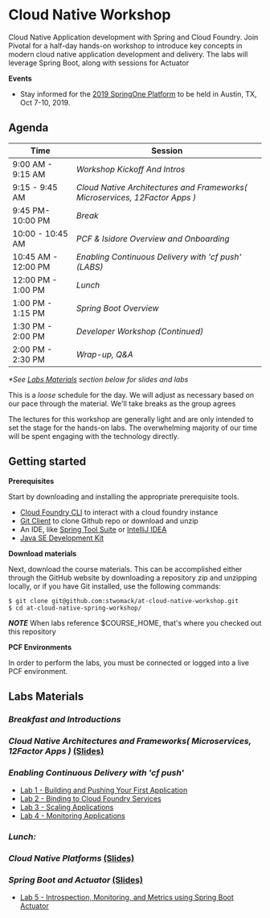 # Cloud Native Workshop
Cloud Native Application development with Spring and Cloud Foundry. Join Pivotal for a half-day hands-on workshop to introduce key concepts in modern cloud native application development and delivery. The labs will leverage Spring Boot, along with sessions for Actuator 

**Events**
- Stay informed for the [2019 SpringOne Platform](https://springoneplatform.io/) to be held in Austin, TX, Oct 7-10, 2019.

## Agenda

Time | Session
---- | -------
9:00 AM - 9:15 AM | _Workshop Kickoff And Intros_
9:15 - 9:45 AM | _Cloud Native Architectures and Frameworks( Microservices, 12Factor Apps )_
9:45 PM- 10:00 PM | _Break_
10:00 - 10:45 AM | _PCF & Isidore Overview and Onboarding_ 
10:45 AM - 12:00 PM | _Enabling Continuous Delivery with 'cf push' (*LABS*)_
12:00 PM - 1:00 PM | _Lunch_
1:00 PM - 1:15 PM | _Spring Boot Overview_
1:30 PM - 2:00 PM | _Developer Workshop (Continued)_
2:00 PM - 2:30 PM | _Wrap-up, Q&A_

_*See [Labs Materials](#labs-materials) section below for slides and labs_

This is a _loose_ schedule for the day. We will adjust as necessary based on our pace through the material. We'll take breaks as the group agrees

The lectures for this workshop are generally light and are only intended to set the stage for the hands-on labs.
The overwhelming majority of our time will be spent engaging with the technology directly.

## Getting started

**Prerequisites**

Start by downloading and installing the appropriate prerequisite tools.
- [Cloud Foundry CLI](https://goo.gl/M0pH4i) to interact with a cloud foundry instance
- [Git Client](https://git-scm.com/downloads) to clone Github repo or download and unzip
- An IDE, like [Spring Tool Suite](https://spring.io/tools/sts/all) or [IntelliJ IDEA](https://www.jetbrains.com/idea/download/)
- [Java SE Development Kit](http://info.pivotal.io/n0I60i3021AN0JU0le10CRR)

**Download materials**

Next, download the course materials.  This can be accomplished either through the GitHub website by downloading a repository zip and unzipping locally, or if you have Git installed, use the following commands:

```
$ git clone git@github.com:stwomack/at-cloud-native-workshop.git
$ cd at-cloud-native-spring-workshop/
```

***NOTE***
When labs reference $COURSE_HOME, that's where you checked out this repository

**PCF Environments**

In order to perform the labs, you must be connected or logged into a live PCF environment.

## Labs Materials

### _Breakfast and Introductions_

### _Cloud Native Architectures and Frameworks( Microservices, 12Factor Apps )_ [(Slides)](session_02/Session_02-Cloud_Native_Architectures_and_Frameworks.pptx)

### _Enabling Continuous Delivery with 'cf push'_
  - [Lab 1 - Building and Pushing Your First Application](session_03/lab_01/lab_01.adoc)
  - [Lab 2 - Binding to Cloud Foundry Services](session_03/lab_02/lab_02.adoc)
  - [Lab 3 - Scaling Applications](session_03/lab_03/lab_03.adoc)
  - [Lab 4 - Monitoring Applications](session_03/lab_04/lab_04.adoc)

### _Lunch:_

### _Cloud Native Platforms_ [(Slides)](session_04/Session_04-Cloud_Native_Platforms.pdf)

### _Spring Boot and Actuator_ [(Slides)](session_05/Session_05-Spring_Boot_Actuator-2xpg.pdf)
  - [Lab 5 - Introspection, Monitoring, and Metrics using Spring Boot Actuator](session_05/lab_05/lab_05.adoc)
